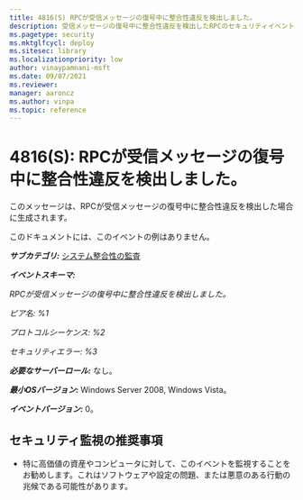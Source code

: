 ```yaml
---
title: 4816(S) RPCが受信メッセージの復号中に整合性違反を検出しました。
description: 受信メッセージの復号中に整合性違反を検出したRPCのセキュリティイベント4816(S)について説明します。
ms.pagetype: security
ms.mktglfcycl: deploy
ms.sitesec: library
ms.localizationpriority: low
author: vinaypamnani-msft
ms.date: 09/07/2021
ms.reviewer: 
manager: aaroncz
ms.author: vinpa
ms.topic: reference
---
```


# 4816(S): RPCが受信メッセージの復号中に整合性違反を検出しました。

このメッセージは、RPCが受信メッセージの復号中に整合性違反を検出した場合に生成されます。

このドキュメントには、このイベントの例はありません。

***サブカテゴリ:***&nbsp;[システム整合性の監査](audit-system-integrity.md)

***イベントスキーマ:***

*RPCが受信メッセージの復号中に整合性違反を検出しました。*

*ピア名: %1*

*プロトコルシーケンス: %2*

*セキュリティエラー: %3*

***必要なサーバーロール:*** なし。

***最小OSバージョン:*** Windows Server 2008, Windows Vista。

***イベントバージョン:*** 0。

## セキュリティ監視の推奨事項

-   特に高価値の資産やコンピュータに対して、このイベントを監視することをお勧めします。これはソフトウェアや設定の問題、または悪意のある行動の兆候である可能性があります。
